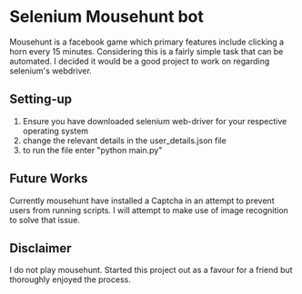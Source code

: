 # Selenium Mousehunt bot

Mousehunt is a facebook game which primary features include clicking a horn every 15 minutes. Considering this is a fairly simple task that can be automated. I decided it would be a good project to work on regarding selenium's webdriver.

## Setting-up

1. Ensure you have downloaded selenium web-driver for your respective operating system
2. change the relevant details in the user_details.json file
3. to run the file enter "python main.py"


## Future Works

Currently mousehunt have installed a Captcha in an attempt to prevent users from running scripts. I will attempt to make use of image recognition to solve that issue.

## Disclaimer

I do not play mousehunt. Started this project out as a favour for a friend but thoroughly enjoyed the process.